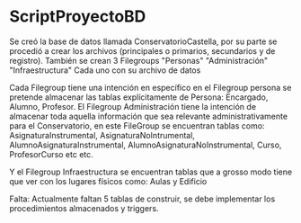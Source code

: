 # ScriptProyectoBD

Se creó la base de datos llamada ConservatorioCastella, por su parte se procedió a crear los archivos (principales o primarios, secundarios y de registro).
También se crean 3 Filegroups "Personas" "Administración" "Infraestructura" Cada uno con su archivo de datos

Cada Filegroup tiene una intención en específico en el Filegroup persona se pretende almacenar las tablas explícitamente de Persona: Encargado, Alumno, Profesor.
El Filegroup Administración tiene la intención de almacenar toda aquella información que sea relevante administrativamente para el Conservatorio, en este FileGroup se encuentran
tablas como: AsignaturaInstrumental, AsignaturaNoIntrumental, AlumnoAsignaturaInstrumental, AlumnoAsignaturaNoInstrumental, Curso, ProfesorCurso etc etc.

Y el Filegroup Infraestructura se encuentran tablas que a grosso modo tiene que ver con los lugares físicos como:
Aulas y Edificio


Falta:  Actualmente faltan 5 tablas de construir, se debe implementar los procedimientos almacenados y triggers.
